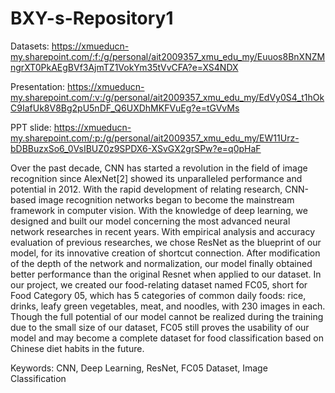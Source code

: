 # BXY-s-Repository1
Datasets: https://xmueducn-my.sharepoint.com/:f:/g/personal/ait2009357_xmu_edu_my/Euuos8BnXNZMngrXT0PkAEgBVf3AjmTZ1VokYm35tVvCFA?e=XS4NDX


Presentation: https://xmueducn-my.sharepoint.com/:v:/g/personal/ait2009357_xmu_edu_my/EdVy0S4_t1hOkC9IafUk8V8Bg2pU5nDF_Q6UXDhMKFVuEg?e=tGVvMs


PPT slide: https://xmueducn-my.sharepoint.com/:p:/g/personal/ait2009357_xmu_edu_my/EW11Urz-bDBBuzxSo6_0VsIBUZ0z9SPDX6-XSvGX2grSPw?e=q0pHaF

Over the past decade, CNN has started a revolution in the field of image recognition since AlexNet[2] showed its unparalleled performance and potential in 2012. With the rapid development of relating research, CNN-based image recognition networks began to become the mainstream framework in computer vision. With the knowledge of deep learning, we designed and built our model concerning the most advanced neural network researches in recent years. With empirical analysis and accuracy evaluation of previous researches, we chose ResNet as the blueprint of our model, for its innovative creation of shortcut connection. After modification of the depth of the network and normalization, our model finally obtained better performance than the original Resnet when applied to our dataset. In our project, we created our food-relating dataset named FC05, short for Food Category 05, which has 5 categories of common daily foods: rice, drinks, leafy green vegetables, meat, and noodles, with 230 images in each. Though the full potential of our model cannot be realized during the training due to the small size of our dataset, FC05 still proves the usability of our model and may become a complete dataset for food classification based on Chinese diet habits in the future. 





Keywords: CNN, Deep Learning, ResNet, FC05 Dataset, Image Classification
